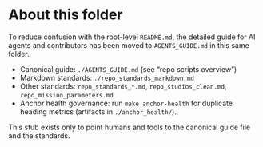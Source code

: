 # About this folder

To reduce confusion with the root-level `README.md`, the detailed guide for AI
agents and contributors has been moved to `AGENTS_GUIDE.md` in this same folder.

* Canonical guide: `./AGENTS_GUIDE.md` (see “repo scripts overview”)
* Markdown standards: `./repo_standards_markdown.md`
* Other standards: `repo_standards_*.md`, `repo_studios_clean.md`,
  `repo_mission_parameters.md`
* Anchor health governance: run `make anchor-health` for duplicate heading metrics (artifacts in `./anchor_health/`).

This stub exists only to point humans and tools to the canonical guide file and
the standards.
